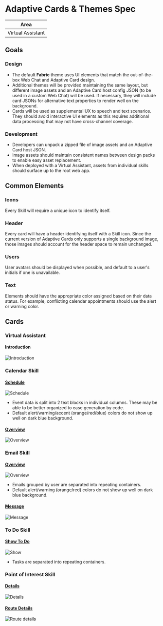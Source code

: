 # Adaptive Cards & Themes Spec

|Area|
|-|
|Virtual Assistant|

## Goals

### Design

* The default **Fabric** theme uses UI elements that match the out-of-the-box Web Chat and Adaptive Card design.
* Additional themes will be provided maintaining the same layout, but different image assets and an Adaptive Card host config JSON (to be used in a custom Web Chat) will be used. If necessary, they will include card JSONs for alternative text properties to render well on the background.
* Cards will be used as supplemental UX to speech and text scenarios. They should avoid interactive UI elements as this requires additional data processing that may not have cross-channel coverage.

### Development
* Developers can unpack a zipped file of image assets and an Adaptive Card host JSON.
* Image assets should maintain consistent names between design packs to enable easy asset replacement.
* When deployed with a Virtual Assistant, assets from individual skills should surface up to the root web app.

## Common Elements

### Icons
Every Skill will require a unique icon to identify itself.

### Header
Every card will have a header identifying itself with a Skill icon. Since the current version of Adaptive Cards only supports a single background image, those images should account for the header space to remain unchanged.

### Users
User avatars should be displayed when possible, and default to a user's initials if one is unavailable.

### Text
Elements should have the appropriate color assigned based on their data status. For example, conflicting calendar appointments should use the alert or warning color.

## Cards

### Virtual Assistant
#### Introduction

![Introduction](./assets/introduction.png)

### Calendar Skill

#### [Schedule](./calendar/schedule.json)
![Schedule](./calendar/schedule.png)

* Event data is split into 2 text blocks in individual columns. These may be able to be better organized to ease generation by code.
* Default alert/warning/accent (orange/red/blue) colors do not show up well on dark blue background.

#### [Overview](./calendar/overview.json)
![Overview](./calendar/overview.png)

### Email Skill

#### [Overview](./email/overview.json)
![Overview](./email/overview.png)

* Emails grouped by user are separated into repeating containers.
* Default alert/warning (orange/red) colors do not show up well on dark blue background.

#### [Message](./email/message.json)
![Message](email/message.png)

### To Do Skill
#### [Show To Do](./todo/show.json)
![Show](./todo/show.png)

* Tasks are separated into repeating containers.

### Point of Interest Skill

#### [Details](./pointofinterest/details.json)
![Details](./pointofinterest/details.png)

#### [Route Details](./pointofinterest/routedetails.json)
![Route details](pointofinterest/routedetails.png)